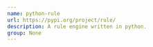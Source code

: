 ```yaml
---
name: python-rule
url: https://pypi.org/project/rule/
description: A rule engine written in python.
group: None
---
```

